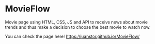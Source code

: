 # MovieFlow
Movie page using HTML, CSS, JS and API to receive news about movie trends and thus make a decision to choose the best movie to watch now.

You can check the page here! https://juanstor.github.io/MovieFlow/
